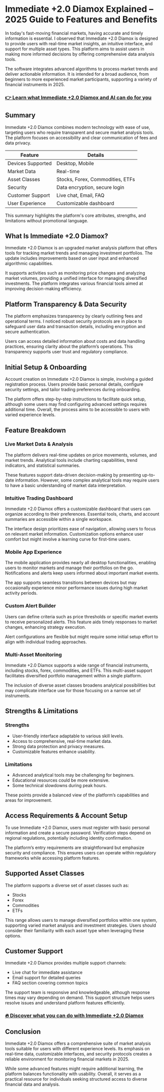 # Immediate +2.0 Diamox Explained – 2025 Guide to Features and Benefits
 

In today's fast-moving financial markets, having accurate and timely information is essential. I observed that Immediate +2.0 Diamox is designed to provide users with real-time market insights, an intuitive interface, and support for multiple asset types. This platform aims to assist users in making more informed decisions by offering comprehensive data analysis tools.

The software integrates advanced algorithms to process market trends and deliver actionable information. It is intended for a broad audience, from beginners to more experienced market participants, supporting a variety of financial instruments in 2025.

### [👉 Learn what Immediate +2.0 Diamox and AI can do for you](https://tinyurl.com/24jtjtay)
## Summary

Immediate +2.0 Diamox combines modern technology with ease of use, targeting users who require transparent and secure market analysis tools. The platform focuses on accessibility and clear communication of fees and data privacy.

| Feature                 | Details                         |
|-------------------------|--------------------------------|
| Devices Supported       | Desktop, Mobile                |
| Market Data             | Real-time                      |
| Asset Classes           | Stocks, Forex, Commodities, ETFs |
| Security                | Data encryption, secure login |
| Customer Support        | Live chat, Email, FAQ          |
| User Experience         | Customizable dashboard         |

This summary highlights the platform's core attributes, strengths, and limitations without promotional language.

## What Is Immediate +2.0 Diamox?

Immediate +2.0 Diamox is an upgraded market analysis platform that offers tools for tracking market trends and managing investment portfolios. The update includes improvements based on user input and enhanced algorithmic capabilities.

It supports activities such as monitoring price changes and analyzing market volumes, providing a unified interface for managing diversified investments. The platform integrates various financial tools aimed at improving decision-making efficiency.

## Platform Transparency & Data Security

The platform emphasizes transparency by clearly outlining fees and operational terms. I noticed robust security protocols are in place to safeguard user data and transaction details, including encryption and secure authentication.

Users can access detailed information about costs and data handling practices, ensuring clarity about the platform’s operations. This transparency supports user trust and regulatory compliance.

## Initial Setup & Onboarding

Account creation on Immediate +2.0 Diamox is simple, involving a guided registration process. Users provide basic personal details, configure security settings, and tailor trading preferences during onboarding.

The platform offers step-by-step instructions to facilitate quick setup, although some users may find configuring advanced settings requires additional time. Overall, the process aims to be accessible to users with varied experience levels.

## Feature Breakdown  

### Live Market Data & Analysis  

The platform delivers real-time updates on price movements, volumes, and market trends. Analytical tools include charting capabilities, trend indicators, and statistical summaries.

These features support data-driven decision-making by presenting up-to-date information. However, some complex analytical tools may require users to have a basic understanding of market data interpretation.

### Intuitive Trading Dashboard  

Immediate +2.0 Diamox offers a customizable dashboard that users can organize according to their preferences. Essential tools, charts, and account summaries are accessible within a single workspace.

The interface design prioritizes ease of navigation, allowing users to focus on relevant market information. Customization options enhance user comfort but might involve a learning curve for first-time users.

### Mobile App Experience  

The mobile application provides nearly all desktop functionalities, enabling users to monitor markets and manage their portfolios on the go. Notifications and alerts keep users informed about important market events.

The app supports seamless transitions between devices but may occasionally experience minor performance issues during high market activity periods.

### Custom Alert Builder  

Users can define criteria such as price thresholds or specific market events to receive personalized alerts. This feature aids timely responses to market changes, enhancing strategy execution.

Alert configurations are flexible but might require some initial setup effort to align with individual trading approaches.

### Multi-Asset Monitoring  

Immediate +2.0 Diamox supports a wide range of financial instruments, including stocks, forex, commodities, and ETFs. This multi-asset support facilitates diversified portfolio management within a single platform.

The inclusion of diverse asset classes broadens analytical possibilities but may complicate interface use for those focusing on a narrow set of instruments.

## Strengths & Limitations

### Strengths
- User-friendly interface adaptable to various skill levels.
- Access to comprehensive, real-time market data.
- Strong data protection and privacy measures.
- Customizable features enhance usability.

### Limitations
- Advanced analytical tools may be challenging for beginners.
- Educational resources could be more extensive.
- Some technical slowdowns during peak hours.

These points provide a balanced view of the platform’s capabilities and areas for improvement.

## Access Requirements & Account Setup

To use Immediate +2.0 Diamox, users must register with basic personal information and create a secure password. Verification steps depend on regional regulations, potentially including identity confirmation.

The platform’s entry requirements are straightforward but emphasize security and compliance. This ensures users can operate within regulatory frameworks while accessing platform features.

## Supported Asset Classes 

The platform supports a diverse set of asset classes such as:

- Stocks
- Forex
- Commodities
- ETFs

This range allows users to manage diversified portfolios within one system, supporting varied market analysis and investment strategies. Users should consider their familiarity with each asset type when leveraging these options.

## Customer Support

Immediate +2.0 Diamox provides multiple support channels:

- Live chat for immediate assistance
- Email support for detailed queries
- FAQ section covering common topics

The support team is responsive and knowledgeable, although response times may vary depending on demand. This support structure helps users resolve issues and understand platform features efficiently.

### [🔥 Discover what you can do with Immediate +2.0 Diamox](https://tinyurl.com/24jtjtay)
## Conclusion

Immediate +2.0 Diamox offers a comprehensive suite of market analysis tools suitable for users with different experience levels. Its emphasis on real-time data, customizable interfaces, and security protocols creates a reliable environment for monitoring financial markets in 2025.

While some advanced features might require additional learning, the platform balances functionality with usability. Overall, it serves as a practical resource for individuals seeking structured access to diverse financial data and analysis.
